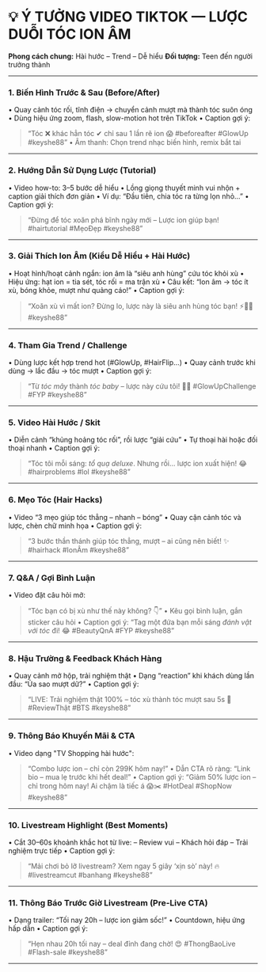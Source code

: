 # 💡 Ý TƯỞNG VIDEO TIKTOK — LƯỢC DUỖI TÓC ION ÂM

**Phong cách chung:** Hài hước – Trend – Dễ hiểu
**Đối tượng:** Teen đến người trưởng thành

---

### 1. **Biến Hình Trước & Sau (Before/After)**

• Quay cảnh tóc rối, tĩnh điện → chuyển cảnh mượt mà thành tóc suôn óng
• Dùng hiệu ứng zoom, flash, slow-motion hot trên TikTok
• Caption gợi ý:

> “Tóc ❌ khác hẳn tóc ✔ chỉ sau 1 lần rẽ ion 😱 #beforeafter #GlowUp #keyshe88”
> • Âm thanh: Chọn trend nhạc biến hình, remix bắt tai

---

### 2. **Hướng Dẫn Sử Dụng Lược (Tutorial)**

• Video how-to: 3–5 bước dễ hiểu
• Lồng giọng thuyết minh vui nhộn + caption giải thích đơn giản
• Ví dụ: “Đầu tiên, chia tóc ra từng lọn nhỏ…”
• Caption gợi ý:

> “Đừng để tóc xoăn phá bĩnh ngày mới – Lược ion giúp bạn! #hairtutorial #MẹoĐẹp #keyshe88”

---

### 3. **Giải Thích Ion Âm (Kiểu Dễ Hiểu + Hài Hước)**

• Hoạt hình/hoạt cảnh ngắn: ion âm là “siêu anh hùng” cứu tóc khỏi xù
• Hiệu ứng: hạt ion = tia sét, tóc rối = ma trận xù
• Câu kết: “Ion âm → tóc ít xù, bóng khỏe, mượt như quảng cáo!”
• Caption gợi ý:

> “Xoăn xù vì mất ion? Đừng lo, lược này là siêu anh hùng tóc bạn! ⚡💇‍♀️ #keyshe88”

---

### 4. **Tham Gia Trend / Challenge**

• Dùng lược kết hợp trend hot (#GlowUp, #HairFlip…)
• Quay cảnh trước khi dùng → lắc đầu → tóc mượt
• Caption gợi ý:

> “Từ *tóc mây* thành *tóc baby* – lược này cứu tôi! 💁‍♀️ #GlowUpChallenge #FYP #keyshe88”

---

### 5. **Video Hài Hước / Skit**

• Diễn cảnh “khủng hoảng tóc rối”, rồi lược “giải cứu”
• Tự thoại hài hoặc đối thoại nhanh
• Caption gợi ý:

> “Tóc tôi mỗi sáng: *tổ quạ deluxe*. Nhưng rồi… lược ion xuất hiện! 😂 #hairproblems #lol #keyshe88”

---

### 6. **Mẹo Tóc (Hair Hacks)**

• Video “3 mẹo giúp tóc thẳng – nhanh – bóng”
• Quay cận cảnh tóc và lược, chèn chữ minh họa
• Caption gợi ý:

> “3 bước thần thánh giúp tóc thẳng, mượt – ai cũng nên biết! ✨ #hairhack #IonÂm #keyshe88”

---

### 7. **Q\&A / Gợi Bình Luận**

• Video đặt câu hỏi mở:

> “Tóc bạn có bị xù như thế này không? 👇”
> • Kêu gọi bình luận, gắn sticker câu hỏi
> • Caption gợi ý:
> “Tag một đứa bạn mỗi sáng *đánh vật với tóc* đi! 😂 #BeautyQnA #FYP #keyshe88”

---

### 8. **Hậu Trường & Feedback Khách Hàng**

• Quay cảnh mở hộp, trải nghiệm thật
• Dạng “reaction” khi khách dùng lần đầu: “Ủa sao mượt dữ?”
• Caption gợi ý:

> “LIVE: Trải nghiệm thật 100% – tóc xù thành tóc mượt sau 5s 💫 #ReviewThật #BTS #keyshe88”

---

### 9. **Thông Báo Khuyến Mãi & CTA**

• Video dạng "TV Shopping hài hước":

> “Combo lược ion – chỉ còn 299K hôm nay!”
> • Dẫn CTA rõ ràng: “Link bio – mua lẹ trước khi hết deal!”
> • Caption gợi ý:
> “Giảm 50% lược ion – chỉ trong hôm nay! Ai chậm là tiếc á 😱✂️ #HotDeal #ShopNow #keyshe88”

---

### 10. **Livestream Highlight (Best Moments)**

• Cắt 30–60s khoảnh khắc hot từ live:
– Review vui
– Khách hỏi đáp
– Trải nghiệm trực tiếp
• Caption gợi ý:

> “Mải chơi bỏ lỡ livestream? Xem ngay 5 giây ‘xịn sò’ này! 🔥 #livestreamcut #banhang #keyshe88”

---

### 11. **Thông Báo Trước Giờ Livestream (Pre-Live CTA)**

• Dạng trailer: “Tối nay 20h – lược ion giảm sốc!”
• Countdown, hiệu ứng hấp dẫn
• Caption gợi ý:

> “Hẹn nhau 20h tối nay – deal đỉnh đang chờ! 😍 #ThongBaoLive #Flash-sale #keyshe88”

---
